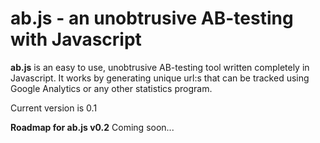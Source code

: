 # **ab.js** - an unobtrusive AB-testing with Javascript #

**ab.js** is an easy to use, unobtrusive AB-testing tool written completely in Javascript.
It works by generating unique url:s that can be tracked using Google Analytics or any other statistics program.

Current version is 0.1

**Roadmap for ab.js v0.2**
Coming soon...